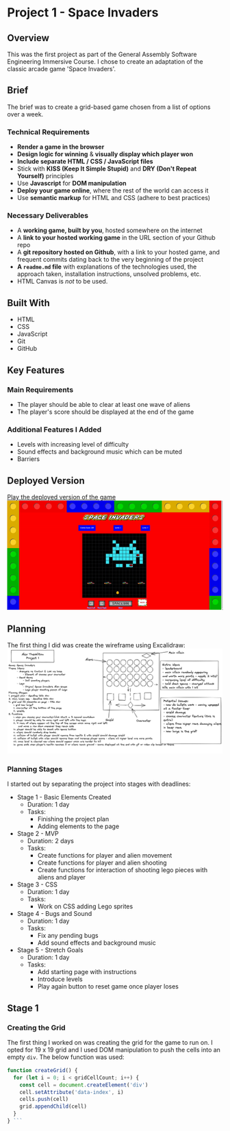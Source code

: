 # Project 1 - Space Invaders #

## Overview ##
This was the first project as part of the General Assembly Software Engineering Immersive Course. I chose to create an adaptation of the classic arcade game 'Space Invaders'.

## Brief ##
The brief was to create a grid-based game chosen from a list of options over a week.
### Technical Requirements ###
* **Render a game in the browser**
* **Design logic for winning** & **visually display which player won**
* **Include separate HTML / CSS / JavaScript files**
* Stick with **KISS (Keep It Simple Stupid)** and **DRY (Don't Repeat Yourself)** principles
* Use **Javascript** for **DOM manipulation**
* **Deploy your game online**, where the rest of the world can access it
* Use **semantic markup** for HTML and CSS (adhere to best practices)
### Necessary Deliverables ###
* A **working game, built by you**, hosted somewhere on the internet
* A **link to your hosted working game** in the URL section of your Github repo
* A **git repository hosted on Github**, with a link to your hosted game, and frequent commits dating back to the very beginning of the project
* **A ``readme.md`` file** with explanations of the technologies used, the approach taken, installation instructions, unsolved problems, etc.
* HTML Canvas is *not* to be used.

## Built With ##
* HTML
* CSS
* JavaScript
* Git
* GitHub

## Key Features ##
### Main Requirements ###
* The player should be able to clear at least one wave of aliens
* The player's score should be displayed at the end of the game
### Additional Features I Added ###
* Levels with increasing level of difficulty
* Sound effects and background music which can be muted
* Barriers

## Deployed Version ##
[Play the deployed version of the game](https://alextheoklitou.github.io/sei-project-one/)
![Screen Grab of finished version](/assets/spaceInvaders.gif)

## Planning ##
The first thing I did was create the wireframe using Excalidraw:
![Excalidraw screenshot](/assets/project1excalidraw.png)
### Planning Stages ###
I started out by separating the project into stages with deadlines:
* Stage 1 - Basic Elements Created
  * Duration: 1 day
  * Tasks:
    * Finishing the project plan
    * Adding elements to the page
* Stage 2 - MVP
  * Duration: 2 days
  * Tasks:
    * Create functions for player and alien movement
    * Create functions for player and alien shooting
    * Create functions for interaction of shooting lego pieces with aliens and player
* Stage 3 - CSS
  * Duration: 1 day
  * Tasks:
    * Work on CSS adding Lego sprites
* Stage 4 - Bugs and Sound
  * Duration: 1 day
  * Tasks:
    * Fix any pending bugs
    * Add sound effects and background music
* Stage 5 - Stretch Goals
  * Duration: 1 day
  * Tasks:
    * Add starting page with instructions
    * Introduce levels
    * Play again button to reset game once player loses

## Stage 1 ##
### Creating the Grid
The first thing I worked on was creating the grid for the game to run on. I opted for 19 x 19 grid and I used DOM manipulation to push the cells into an empty ```div```. The below function was used:
```js
function createGrid() {
  for (let i = 0; i < gridCellCount; i++) {
    const cell = document.createElement('div')
    cell.setAttribute('data-index', i)
    cells.push(cell)
    grid.appendChild(cell)
  }
} ```
